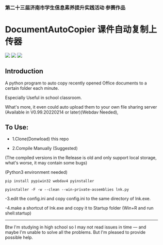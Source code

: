 
### 第二十三届济南市学生信息素养提升实践活动 参赛作品

# DocumentAutoCopier 课件自动复制上传器

![](https://img.shields.io/badge/Latest-0.99.20220227-yellow.svg?style=for-the-badge&logo=superuser)
[![](https://img.shields.io/badge/Author-Mayiyi_A_Beginner-green.svg?style=for-the-badge)](https://space.bilibili.com/162182447)
![](https://img.shields.io/badge/Language-Python-blue.svg?style=for-the-badge&logo=python)

## Introduction

A python program to auto copy recently opened Office documents to a certain folder each minute.

Especially Useful in school classroom.

What's more, it even could auto upload them to your own file sharing server (Available in V0.99.20220214 or later)(Webdav Needed),

## To Use:

- 1.Clone(Donwload) this repo

- 2.Compile Manually (Suggested)

(The compiled versions in the Release is old and only support local storage, what's worse, it may contain some bugs)

(Python3 environment needed)

```
pip install pypiwin32 webdav4 pyinstaller

pyinstaller -F -w --clean --win-private-assemblies lnk.py
```

-3.edit the config.ini and copy config.ini to the same directory of lnk.exe.

-4.make a shortcut of lnk.exe and copy it to Startup folder (Win+R and run shell:startup)

- - -

Btw I'm studying in high school so I may not read issues in time — and maybe I'm unable to solve all the problems. But I'm pleased to provide possible help. 
